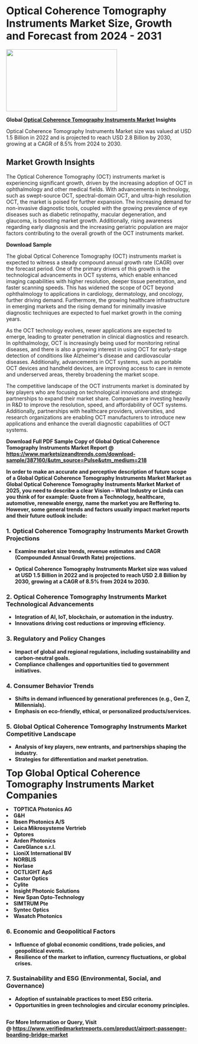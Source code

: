 <H1>Optical Coherence Tomography Instruments Market Size, Growth and Forecast from 2024 - 2031</H1><img class="aligncenter size-medium wp-image-584254" src="https://thirdeyenews.in/wp-content/uploads/2024/09/Global-Market-Research-300x168.jpeg" alt="" width="300" height="168" /><p><strong>Global&nbsp;<a href="https://www.marketsizeandtrends.com/download-sample/387160/&amp;utm_source=Pulse&amp;utm_medium=218">Optical Coherence Tomography Instruments Market</a> Insights</strong></p><p>Optical Coherence Tomography Instruments Market size was valued at USD 1.5 Billion in 2022 and is projected to reach USD 2.8 Billion by 2030, growing at a CAGR of 8.5% from 2024 to 2030.</p><p><h2>Market Growth Insights</h2> <p>The Optical Coherence Tomography (OCT) instruments market is experiencing significant growth, driven by the increasing adoption of OCT in ophthalmology and other medical fields. With advancements in technology, such as swept-source OCT, spectral-domain OCT, and ultra-high resolution OCT, the market is poised for further expansion. The increasing demand for non-invasive diagnostic tools, coupled with the growing prevalence of eye diseases such as diabetic retinopathy, macular degeneration, and glaucoma, is boosting market growth. Additionally, rising awareness regarding early diagnosis and the increasing geriatric population are major factors contributing to the overall growth of the OCT instruments market.</p> <p><strong>Download Sample</strong></p> <p>The global Optical Coherence Tomography (OCT) instruments market is expected to witness a steady compound annual growth rate (CAGR) over the forecast period. One of the primary drivers of this growth is the technological advancements in OCT systems, which enable enhanced imaging capabilities with higher resolution, deeper tissue penetration, and faster scanning speeds. This has widened the scope of OCT beyond ophthalmology to applications in cardiology, dermatology, and oncology, further driving demand. Furthermore, the growing healthcare infrastructure in emerging markets and the rising demand for minimally invasive diagnostic techniques are expected to fuel market growth in the coming years.</p> <p>As the OCT technology evolves, newer applications are expected to emerge, leading to greater penetration in clinical diagnostics and research. In ophthalmology, OCT is increasingly being used for monitoring retinal diseases, and there is also a growing interest in using OCT for early-stage detection of conditions like Alzheimer's disease and cardiovascular diseases. Additionally, advancements in OCT systems, such as portable OCT devices and handheld devices, are improving access to care in remote and underserved areas, thereby broadening the market scope.</p> <p>The competitive landscape of the OCT instruments market is dominated by key players who are focusing on technological innovations and strategic partnerships to expand their market share. Companies are investing heavily in R&D to improve the resolution, speed, and affordability of OCT systems. Additionally, partnerships with healthcare providers, universities, and research organizations are enabling OCT manufacturers to introduce new applications and enhance the overall diagnostic capabilities of OCT systems.</p> <p><strong></p><p><span class=""><strong>Download Full PDF Sample Copy of Global Optical Coherence Tomography Instruments Market Report</strong> @ <a href="https://www.marketsizeandtrends.com/download-sample/387160/&amp;utm_source=Pulse&amp;utm_medium=218" target="_blank">https://www.marketsizeandtrends.com/download-sample/387160/&amp;utm_source=Pulse&amp;utm_medium=218</a></span></p><p>In order to make an accurate and perceptive description of future scope of a Global&nbsp;Optical Coherence Tomography Instruments Market Market as Global&nbsp;Optical Coherence Tomography Instruments Market Market of 2025, you need to describe a clear Vision &ndash; What Industry or Linda can you think of for example: Quote from a Technology, healthcare, automotive, renewable energy, name the market you are Reffering to. However, some general trends and factors usually impact market reports and their future outlook include:</p><h3>1.&nbsp;<strong>Optical Coherence Tomography Instruments Market Growth Projections</strong></h3><ul><li>Examine market size trends, revenue estimates and CAGR (Compounded Annual Growth Rate) projections.</li><li><p>Optical Coherence Tomography Instruments Market size was valued at USD 1.5 Billion in 2022 and is projected to reach USD 2.8 Billion by 2030, growing at a CAGR of 8.5% from 2024 to 2030.</p></li></ul><h3>2.&nbsp;<strong>Optical Coherence Tomography Instruments Market Technological Advancements</strong></h3><ul><li>Integration of AI, IoT, blockchain, or automation in the industry.</li><li>Innovations driving cost reductions or improving efficiency.</li></ul><h3>3.&nbsp;<strong>Regulatory and Policy Changes</strong></h3><ul><li>Impact of global and regional regulations, including sustainability and carbon-neutral goals.</li><li>Compliance challenges and opportunities tied to government initiatives.</li></ul><h3>4.&nbsp;<strong>Consumer Behavior Trends</strong></h3><ul><li>Shifts in demand influenced by generational preferences (e.g., Gen Z, Millennials).</li><li>Emphasis on eco-friendly, ethical, or personalized products/services.</li></ul><h3>5.&nbsp;<strong>Global Optical Coherence Tomography Instruments Market Competitive Landscape</strong></h3><ul><li>Analysis of key players, new entrants, and partnerships shaping the industry.</li><li>Strategies for differentiation and market penetration.</li></ul><p data-pm-slice="1 1 []"><span style="color: inherit; font-family: inherit; font-size: 25px;">Top Global Optical Coherence Tomography Instruments Market Companies</span></p><div class="" data-test-id=""><p><li>TOPTICA Photonics AG</li><li> G&H</li><li> Ibsen Photonics A/S</li><li> Leica Mikrosysteme Vertrieb</li><li> Optores</li><li> Arden Photonics</li><li> CareGlance s.r.l.</li><li> LioniX International BV</li><li> NORBLIS</li><li> Norlase</li><li> OCTLIGHT ApS</li><li> Castor Optics</li><li> Cylite</li><li> Insight Photonic Solutions</li><li> New Span Opto-Technology</li><li> SIMTRUM Pte</li><li> Syntec Optics</li><li> Wasatch Photonics</li></p></div><h3>6.&nbsp;<strong>Economic and Geopolitical Factors</strong></h3><ul><li>Influence of global economic conditions, trade policies, and geopolitical events.</li><li>Resilience of the market to inflation, currency fluctuations, or global crises.</li></ul><h3>7.&nbsp;<strong>Sustainability and ESG (Environmental, Social, and Governance)</strong></h3><ul><li>Adoption of sustainable practices to meet ESG criteria.</li><li>Opportunities in green technologies and circular economy principles.</li></ul><h2><strong style="font-size: 14px;">For More Information or Query, Visit @&nbsp;</strong><a style="background-color: #ffffff; font-size: 14px;" href="https://www.marketsizeandtrends.com/report/optical-coherence-tomography-instruments-market/" target="_blank">https://www.verifiedmarketreports.com/product/airport-passenger-boarding-bridge-market</a></h2>
